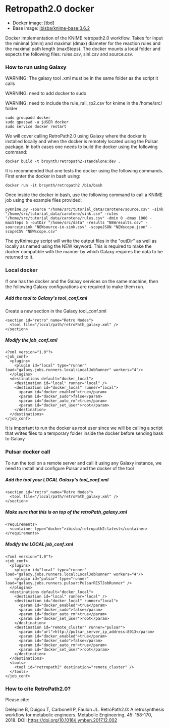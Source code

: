 # Retropath2.0 docker 

* Docker image: [tbd]
* Base image: [ibisba/knime-base:3.6.2](https://hub.docker.com/r/ibisba/knime-base)

Docker implementation of the KNIME retropath2.0 workflow. Takes for input the minimal (dmin) and maximal (dmax) diameter for the reaction rules and the maximal path length (maxSteps). The docker mounts a local folder and expects the following files: rules.csv, sinl.csv and source.csv. 

### How to run using Galaxy

WARNING: The galaxy tool .xml must be in the same folder as the script it calls

WARNING: need to add docker to sudo

WARNING: need to include the rule_rall_rp2.csv for knime in the /home/src/ folder

```
sudo groupadd docker
sudo gpasswd -a $USER docker
sudo service docker restart
```

We will cover calling RetroPath2.0 using Galaxy where the docker is installed locally and when the docker is remotely located using the Pulsar package. In both cases one needs to build the docker using the following command:

```
docker build -t brsynth/retropath2-standalone:dev .
```

It is recommended that one tests the docker using the following commands. First enter the docker in bash using:

```
docker run -it brsynth/retropath2 /bin/bash
```

Once inside the docker in bash, use the following command to call a KNIME job using the example files provided:

```
pyKnime.py -source "/home/src/tutorial_data/carotene/source.csv" -sink "/home/src/tutorial_data/carotene/sink.csv" -rules "/home/src/tutorial_data/carotene/rules.csv" -dmin 0 -dmax 1000 -maxSteps 5 -outDir "/home/src/data" -results "NEWresults.csv" -sourceinsink "NEWsource-in-sink.csv" -scopeJSON "NEWscope.json" -scopeCSV "NEWscope.csv"
```

The pyKnime.py script will write the output files in the "outDir" as well as locally as named using the NEW keyword. This is required to make the docker compatible with the manner by which Galaxy requires the data to be returned to it.

### Local docker

If one has the docker and the Galaxy services on the same machine, then the following Galaxy configurations are required to make them run. 

##### Add the tool to Galaxy's tool_conf.xml

Create a new section in the Galaxy tool_conf.xml

```
<section id="retro" name="Retro Nodes">
  <tool file="/local/path/retroPath_galaxy.xml" />
</section>
```

##### Modify the job_conf.xml

```
<?xml version="1.0"?>
<job_conf>
  <plugins>
    <plugin id="local" type="runner" load="galaxy.jobs.runners.local:LocalJobRunner" workers="4"/>
  </plugins>
  <destinations default="docker_local">
    <destination id="local" runner="local" />
    <destination id="docker_local" runner="local">
      <param id="docker_enabled">true</param>
      <param id="docker_sudo">false</param>
      <param id="docker_auto_rm">true</param>
      <param id="docker_set_user">root</param>
    </destination>
  </destinations>
</job_conf>
```

It is important to run the docker as root user since we will be calling a script that writes files to a temporary folder inside the docker before sending bask to Galaxy

### Pulsar docker call

To run the tool on a remote server and call it using any Galaxy instance, we need to install and configure Pulsar and the docker of the tool

##### Add the tool your LOCAL Galaxy's tool_conf.xml

```
<section id="retro" name="Retro Nodes">
  <tool file="/local/path/retroPath_galaxy.xml" />
</section>
```

##### Make sure that this is on top of the retroPath_galaxy.xml

```
<requirements>
  <container type="docker">ibisba/retropath2:latest</container>
</requirements>
```

##### Modify the LOCAL job_conf.xml

```
<?xml version="1.0"?>
<job_conf>
  <plugins>
    <plugin id="local" type="runner" load="galaxy.jobs.runners.local:LocalJobRunner" workers="4"/>
    <plugin id="pulsar" type="runner" load="galaxy.jobs.runners.pulsar:PulsarRESTJobRunner" />
  </plugins>
  <destinations default="docker_local">
    <destination id="local" runner="local" />
    <destination id="docker_local" runner="local">
      <param id="docker_enabled">true</param>
      <param id="docker_sudo">false</param>
      <param id="docker_auto_rm">true</param>
      <param id="docker_set_user">root</param>
    </destination>
    <destination id="remote_cluster" runner="pulsar">
      <param id="url">http://pulsar_server_ip_address:8913</param>
      <param id="docker_enabled">true</param>
      <param id="docker_sudo">false</param>
      <param id="docker_auto_rm">true</param>
      <param id="docker_set_user">root</param>
    </destination>
  </destinations>
  <tools>
    <tool id="retropath2" destination="remote_cluster" />
  </tools>
</job_conf>
```

### How to cite RetroPath2.0?
Please cite:

Delépine B, Duigou T, Carbonell P, Faulon JL. RetroPath2.0: A retrosynthesis workflow for metabolic engineers. Metabolic Engineering, 45: 158-170, 2018. DOI: https://doi.org/10.1016/j.ymben.2017.12.002
